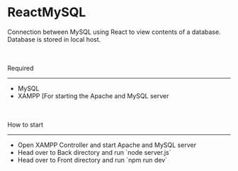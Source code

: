 # ReactMySQL
Connection between MySQL using React to view contents of a database.
<br>
Database  is stored in local host.

<br><br>
Required
<hr>
<ul>
<li>MySQL</li>
<li>XAMPP [For starting the Apache and MySQL server</li>
</ul>

<br><br>
How to start
<hr>
<ul>
<li>Open XAMPP Controller and start Apache and MySQL server</li>
<li>Head over to Back directory and run `node server.js`</li>
<li>Head over to Front directory and run `npm run dev`</li>
</ul>

